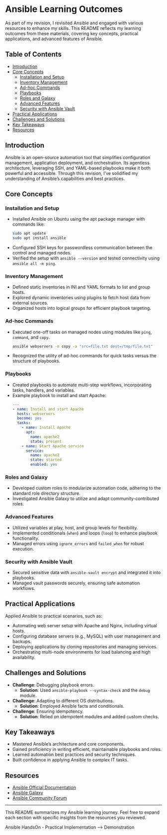 <!-- # ansible_handson-practical-implementation-demonstration- -->

# Ansible Learning Outcomes

As part of my revision, I revisited Ansible and engaged with various resources to enhance my skills. This README reflects my learning outcomes from these materials, covering key concepts, practical applications, and advanced features of Ansible.

## Table of Contents

- [Introduction](#introduction)
- [Core Concepts](#core-concepts)
  - [Installation and Setup](#installation-and-setup)
  - [Inventory Management](#inventory-management)
  - [Ad-hoc Commands](#ad-hoc-commands)
  - [Playbooks](#playbooks)
  - [Roles and Galaxy](#roles-and-galaxy)
  - [Advanced Features](#advanced-features)
  - [Security with Ansible Vault](#security-with-ansible-vault)
- [Practical Applications](#practical-applications)
- [Challenges and Solutions](#challenges-and-solutions)
- [Key Takeaways](#key-takeaways)
- [Resources](#resources)

## Introduction

Ansible is an open-source automation tool that simplifies configuration management, application deployment, and orchestration. Its agentless architecture, leveraging SSH, and YAML-based playbooks make it both powerful and accessible. Through this revision, I’ve solidified my understanding of Ansible’s capabilities and best practices.

## Core Concepts

### Installation and Setup

- Installed Ansible on Ubuntu using the apt package manager with commands like:
  ```bash
  sudo apt update
  sudo apt install ansible
  ```
- Configured SSH keys for passwordless communication between the control and managed nodes.
- Verified the setup with `ansible --version` and tested connectivity using `ansible all -m ping`.

### Inventory Management

- Defined static inventories in INI and YAML formats to list and group hosts.
- Explored dynamic inventories using plugins to fetch host data from external sources.
- Organized hosts into logical groups for efficient playbook targeting.

### Ad-hoc Commands

- Executed one-off tasks on managed nodes using modules like `ping`, `command`, and `copy`.
  ```bash
  ansible webservers -m copy -a "src=file.txt dest=/tmp/file.txt"
  ```
- Recognized the utility of ad-hoc commands for quick tasks versus the structure of playbooks.

### Playbooks

- Created playbooks to automate multi-step workflows, incorporating tasks, handlers, and variables.
- Example playbook to install and start Apache:
  ```yaml
  ---
  - name: Install and start Apache
    hosts: webservers
    become: yes
    tasks:
      - name: Install Apache
        apt:
          name: apache2
          state: present
      - name: Start Apache service
        service:
          name: apache2
          state: started
          enabled: yes
  ```

### Roles and Galaxy

- Developed custom roles to modularize automation code, adhering to the standard role directory structure.
- Investigated Ansible Galaxy to utilize and adapt community-contributed roles.

### Advanced Features

- Utilized variables at play, host, and group levels for flexibility.
- Implemented conditionals (`when`) and loops (`loop`) to enhance playbook functionality.
- Managed errors using `ignore_errors` and `failed_when` for robust execution.

### Security with Ansible Vault

- Secured sensitive data with `ansible-vault encrypt` and integrated it into playbooks.
- Managed vault passwords securely, ensuring safe automation workflows.

## Practical Applications

Applied Ansible to practical scenarios, such as:

- Automating web server setup with Apache and Nginx, including virtual hosts.
- Configuring database servers (e.g., MySQL) with user management and backups.
- Deploying applications by cloning repositories and managing services.
- Orchestrating multi-node environments for load balancing and high availability.

## Challenges and Solutions

- **Challenge**: Debugging playbook errors.
  - **Solution**: Used `ansible-playbook --syntax-check` and the `debug` module.
- **Challenge**: Adapting to different OS distributions.
  - **Solution**: Employed Ansible facts and conditionals.
- **Challenge**: Ensuring idempotency.
  - **Solution**: Relied on idempotent modules and added custom checks.

## Key Takeaways

- Mastered Ansible’s architecture and core components.
- Gained proficiency in writing efficient, maintainable playbooks and roles.
- Learned automation best practices and security techniques.
- Built confidence in applying Ansible to complex IT tasks.

## Resources

- [Ansible Official Documentation](https://docs.ansible.com/)
- [Ansible Galaxy](https://galaxy.ansible.com/)
- [Ansible Community Forum](https://forum.ansible.com/)

---

This README summarizes my Ansible learning journey. Feel free to expand each section with specific insights from the resources you reviewed.




Ansible HandsOn - Practical Implementation --> Demonstration
